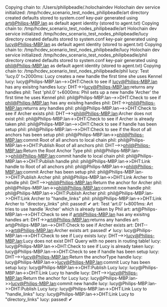 Copying chain to: /Users/philipbeadle/.holochaindev
Holochain dev service initialized:
    /tmp/hcdev_scenario_test_nodes_philipbeadle/art directory created
    defaults stored to system.conf
    key-pair generated
    using art@Philips-MBP.lan as default agent identity (stored to agent.txt)
Copying chain to: /tmp/hcdev_scenario_test_nodes_philipbeadle/art
Holochain dev service initialized:
    /tmp/hcdev_scenario_test_nodes_philipbeadle/lucy directory created
    defaults stored to system.conf
    key-pair generated
    using lucy@Philips-MBP.lan as default agent identity (stored to agent.txt)
Copying chain to: /tmp/hcdev_scenario_test_nodes_philipbeadle/lucy
Holochain dev service initialized:
    /tmp/hcdev_scenario_test_nodes_philipbeadle/phil directory created
    defaults stored to system.conf
    key-pair generated
    using phil@Philips-MBP.lan as default agent identity (stored to agent.txt)
Copying chain to: /tmp/hcdev_scenario_test_nodes_philipbeadle/phil
lucy: Test 'lucy.0' t+2000ms: Lucy creates a new handle the first time she uses Kennel
lucy: <mermaid>lucy@Philips-MBP.lan-->>DHT:Check to see if lucy@Philips-MBP.lan has any exisitng handles</mermaid>
lucy: <mermaid>DHT->>lucy@Philips-MBP.lan:returns any handles</mermaid>
phil: Test 'phil.0' t+6000ms: Phil sets up a new handle 'Archer' the first time he uses Kennel
phil: <mermaid>phil@Philips-MBP.lan-->>DHT:Check to see if phil@Philips-MBP.lan has any exisitng handles</mermaid>
phil: <mermaid>DHT->>phil@Philips-MBP.lan:returns any handles</mermaid>
phil: <mermaid>phil@Philips-MBP.lan-->>DHT:Check to see if Archer exists</mermaid>
phil: <mermaid>DHT-->>phil@Philips-MBP.lan:Archer does not exist</mermaid>
phil: <mermaid>phil@Philips-MBP.lan->>DHT:Check to see if Archer is already taken</mermaid>
phil: <mermaid>phil@Philips-MBP.lan-->>DHT:Check to see if handle has been setup</mermaid>
phil: <mermaid>phil@Philips-MBP.lan-->>DHT:Check to see if the Root of all anchors has been setup</mermaid>
phil: <mermaid>phil@Philips-MBP.lan->>phil@Philips-MBP.lan:commit Root of all anchors to local chain</mermaid>
phil: <mermaid>phil@Philips-MBP.lan->>DHT:Publish Root of all anchors</mermaid>
phil: <mermaid>DHT-->>phil@Philips-MBP.lan:Return the Root Anchor Type</mermaid>
phil: <mermaid>phil@Philips-MBP.lan->>phil@Philips-MBP.lan:commit handle to local chain</mermaid>
phil: <mermaid>phil@Philips-MBP.lan->>DHT:Publish handle</mermaid>
phil: <mermaid>phil@Philips-MBP.lan->>DHT:Link handle to Root of all anchors</mermaid>
phil: <mermaid>phil@Philips-MBP.lan->>phil@Philips-MBP.lan:commit Archer has been setup</mermaid>
phil: <mermaid>phil@Philips-MBP.lan->>DHT:Publish Archer</mermaid>
phil: <mermaid>phil@Philips-MBP.lan->>DHT:Link Archer to handle</mermaid>
phil: <mermaid>DHT-->>phil@Philips-MBP.lan:Return the anchor for Archer</mermaid>
phil: <mermaid>phil@Philips-MBP.lan->>phil@Philips-MBP.lan:commit new handle</mermaid>
phil: <mermaid>phil@Philips-MBP.lan->>DHT:Publish Archer</mermaid>
phil: <mermaid>phil@Philips-MBP.lan->>DHT:Link Archer to "handle_links"</mermaid>
phil: <mermaid>phil@Philips-MBP.lan->>DHT:Link Archer to "directory_links"</mermaid>
phil: passed! ✔
art: Test 'art.0' t+8001ms: Art tries to use handle 'Archer' which is already taken by Phil
art: <mermaid>art@Philips-MBP.lan-->>DHT:Check to see if art@Philips-MBP.lan has any exisitng handles</mermaid>
art: <mermaid>DHT->>art@Philips-MBP.lan:returns any handles</mermaid>
art: <mermaid>art@Philips-MBP.lan-->>DHT:Check to see if Archer exists</mermaid>
art: <mermaid>DHT-->>art@Philips-MBP.lan:Archer exists</mermaid>
art: passed! ✔
lucy: <mermaid>lucy@Philips-MBP.lan-->>DHT:Check to see if Lucy exists</mermaid>
lucy: <mermaid>DHT-->>lucy@Philips-MBP.lan:Lucy does not exist</mermaid>
DHT Query with no peers in routing table!
lucy: <mermaid>lucy@Philips-MBP.lan->>DHT:Check to see if Lucy is already taken</mermaid>
lucy: <mermaid>lucy@Philips-MBP.lan-->>DHT:Check to see if handle has been setup</mermaid>
lucy: <mermaid>DHT-->>lucy@Philips-MBP.lan:Return the anchorType handle</mermaid>
lucy: <mermaid>lucy@Philips-MBP.lan->>lucy@Philips-MBP.lan:commit Lucy has been setup</mermaid>
lucy: <mermaid>lucy@Philips-MBP.lan->>DHT:Publish Lucy</mermaid>
lucy: <mermaid>lucy@Philips-MBP.lan->>DHT:Link Lucy to handle</mermaid>
lucy: <mermaid>DHT-->>lucy@Philips-MBP.lan:Return the anchor for Lucy</mermaid>
lucy: <mermaid>lucy@Philips-MBP.lan->>lucy@Philips-MBP.lan:commit new handle</mermaid>
lucy: <mermaid>lucy@Philips-MBP.lan->>DHT:Publish Lucy</mermaid>
lucy: <mermaid>lucy@Philips-MBP.lan->>DHT:Link Lucy to "handle_links"</mermaid>
lucy: <mermaid>lucy@Philips-MBP.lan->>DHT:Link Lucy to "directory_links"</mermaid>
lucy: passed! ✔

